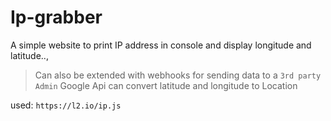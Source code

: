 # Ip-grabber
A simple website to print IP address in console and display longitude and latitude.., 


> Can also be extended with 
> webhooks for sending data to a `3rd party Admin`
> Google Api can convert latitude and longitude to Location


used: `https://l2.io/ip.js`
